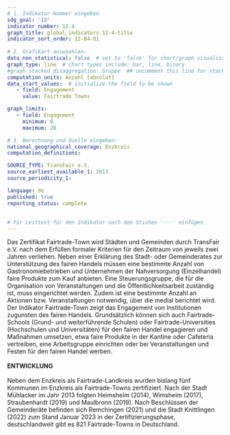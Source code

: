 ```yaml
---
# 1. Indikator-Nummer eingeben 
sdg_goal: '12'
indicator_number: 12.4
graph_title: global_indicators.12-4-title
indicator_sort_order: 12-04-01
 
# 2. Grafikart auswaehlen: 
data_non_statistical: false  # set to 'false' for chart/graph visualization 
graph_type: line  # chart types include: bar, line, binary 
#graph_stacked_disaggregation: Gruppe  ## uncomment this line for stacked bars. eplace 'Geschlecht' with the field of aggregation. 
computation_units: Anzahl [absolut] 
data_start_values:  # initialize the field to be shown  
   - field: Engagement
     value: Fairtrade Towns

graph_limits:
   - field: Engagement
     minimum: 0
     maximum: 28 

# 3. Berechnung und Quelle eingeben: 
national_geographical_coverage: Enzkreis
computation_definitions:

SOURCE_TYPE: TransFair e.V.
source_earliest_available_1: 2013
source_periodicity_1: 

language: de   
published: true 
reporting_status: complete
 
 
# Für Leittext für den Indikator nach den Stichen '---' einfügen. 
---
```

Das Zertifikat Fairtrade-Town wird Städten und Gemeinden durch TransFair e.V. nach dem Erfüllen formaler Kriterien für den Zeitraum von jeweils zwei Jahren verliehen. Neben einer Erklärung des Stadt- oder Gemeinderates zur Unterstützung des fairen Handels müssen eine bestimmte Anzahl von Gastronomiebetrieben und Unternehmen der Nahversorgung (Einzelhandel) faire Produkte zum Kauf anbieten. Eine Steuerungsgruppe, die für die Organisation von Veranstaltungen und die Öffentlichkeitsarbeit zuständig ist, muss eingerichtet werden. Zudem ist eine bestimmte Anzahl an Aktionen bzw. Veranstaltungen notwendig, über die medial berichtet wird. Der Indikator Fairtrade-Town zeigt das Engagement von Institutionen zugunsten des fairen Handels. Grundsätzlich können sich auch Fairtrade-Schools (Grund- und weiterführende Schulen) oder Fairtrade-Universities (Hochschulen und Universitäten) für den fairen Handel engagieren und Maßnahmen umsetzen, etwa faire Produkte in der Kantine oder Cafeteria vertreiben, eine Arbeitsgruppe einrichten oder bei Veranstaltungen und Festen für den fairen Handel werben. <br>
<br>
**ENTWICKLUNG** <br>
<br>
Neben dem Enzkreis als Fairtrade-Landkreis wurden bislang fünf Kommunen im Enzkreis als Fairtrade-Towns zertifiziert. Nach der Stadt Mühlacker im Jahr 2013 folgten Heimsheim (2014), Wimsheim (2017), Straubenhardt (2019) und Maulbronn (2019). Nach Beschlüssen der Gemeinderäte befinden sich Remchingen (2021) und die Stadt Knittlingen (2022) zum Stand Januar 2023 in der Zertifizierungsphase, deutschlandweit gibt es 821 Fairtrade-Towns in Deutschland.
